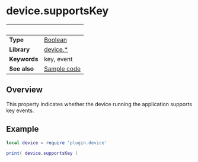 # device.supportsKey

|                      | &nbsp; 
| -------------------- | ---------------------------------------------------------------
| __Type__             | [Boolean](http://docs.coronalabs.com/api/type/Boolean.html)
| __Library__          | [device.*](Readme.markdown)
| __Keywords__         | key, event
| __See also__         | [Sample code](sample.lua)


## Overview

This property indicates whether the device running the application supports key events.


## Example
 
``````lua
local device = require 'plugin.device'

print( device.supportsKey )
``````
